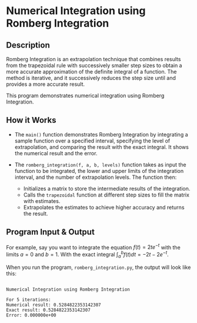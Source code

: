 # Numerical Integration using Romberg Integration

## Description

Romberg Integration is an extrapolation technique that combines results from the trapezoidal rule with successively smaller step sizes to obtain a more accurate approximation of the definite integral of a function. The method is iterative, and it successively reduces the step size until and provides a more accurate result.

This program demonstrates numerical integration using Romberg Integration.

## How it Works

- The `main()` function demonstrates Romberg Integration by integrating a sample function over a specified interval, specifying the level of extrapolation, and comparing the result with the exact integral. It shows the numerical result and the error.

- The `romberg_integration(f, a, b, levels)` function takes as input the function to be integrated, the lower and upper limits of the integration interval, and the number of extrapolation levels. The function then:
    - Initializes a matrix to store the intermediate results of the integration.
    - Calls the `trapezoidal` function at different step sizes to fill the matrix with estimates.
    - Extrapolates the estimates to achieve higher accuracy and returns the result.


## Program Input & Output
 
For example, say you want to integrate the equation $f(t) = 2t e^{-t}$ with the limits $a=0$ and $b=1$. With the exact integral $\int_{a}^{b} f(t) dt = -2t - 2e^{-t}$.

When you run the program, `romberg_integration.py`, the output will look like this:

```

Numerical Integration using Romberg Integration

For 5 iterations:
Numerical result: 0.5284822353142307
Exact result: 0.5284822353142307
Error: 0.000000e+00
```